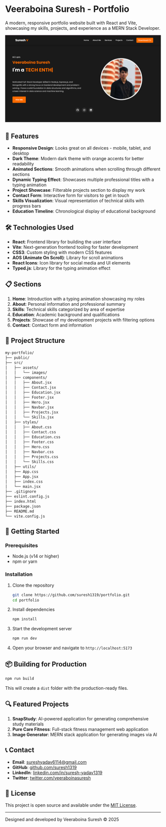 # Veeraboina Suresh - Portfolio

A modern, responsive portfolio website built with React and Vite, showcasing my skills, projects, and experience as a MERN Stack Developer.

![Portfolio Screenshot](src/assets/images/projects/portfolio.png)

## 🌟 Features

- **Responsive Design**: Looks great on all devices - mobile, tablet, and desktop
- **Dark Theme**: Modern dark theme with orange accents for better readability
- **Animated Sections**: Smooth animations when scrolling through different sections
- **Dynamic Typing Effect**: Showcases multiple professional titles with a typing animation
- **Project Showcase**: Filterable projects section to display my work
- **Contact Form**: Interactive form for visitors to get in touch
- **Skills Visualization**: Visual representation of technical skills with progress bars
- **Education Timeline**: Chronological display of educational background

## 🛠️ Technologies Used

- **React**: Frontend library for building the user interface
- **Vite**: Next-generation frontend tooling for faster development
- **CSS3**: Custom styling with modern CSS features
- **AOS (Animate On Scroll)**: Library for scroll animations
- **React Icons**: Icon library for social media and UI elements
- **Typed.js**: Library for the typing animation effect

## 📋 Sections

1. **Home**: Introduction with a typing animation showcasing my roles
2. **About**: Personal information and professional summary
3. **Skills**: Technical skills categorized by area of expertise
4. **Education**: Academic background and qualifications
5. **Projects**: Showcase of my development projects with filtering options
6. **Contact**: Contact form and information

## 🔧 Project Structure

```
my-portfolio/
├── public/
├── src/
│   ├── assets/
│   │   └── images/
│   ├── components/
│   │   ├── About.jsx
│   │   ├── Contact.jsx
│   │   ├── Education.jsx
│   │   ├── Footer.jsx
│   │   ├── Hero.jsx
│   │   ├── Navbar.jsx
│   │   ├── Projects.jsx
│   │   └── Skills.jsx
│   ├── styles/
│   │   ├── About.css
│   │   ├── Contact.css
│   │   ├── Education.css
│   │   ├── Footer.css
│   │   ├── Hero.css
│   │   ├── Navbar.css
│   │   ├── Projects.css
│   │   └── Skills.css
│   ├── utils/
│   ├── App.css
│   ├── App.jsx
│   ├── index.css
│   └── main.jsx
├── .gitignore
├── eslint.config.js
├── index.html
├── package.json
├── README.md
└── vite.config.js
```

## 🚀 Getting Started

### Prerequisites

- Node.js (v14 or higher)
- npm or yarn

### Installation

1. Clone the repository
   ```bash
   git clone https://github.com/suresh1319/portfolio.git
   cd portfolio
   ```

2. Install dependencies
   ```bash
   npm install
   ```

3. Start the development server
   ```bash
   npm run dev
   ```

4. Open your browser and navigate to `http://localhost:5173`

## 📦 Building for Production

```bash
npm run build
```

This will create a `dist` folder with the production-ready files.

## 🔍 Featured Projects

1. **SnapStudy**: AI-powered application for generating comprehensive study materials
2. **Pure Care Fitness**: Full-stack fitness management web application
3. **Image Generator**: MERN stack application for generating images via AI

## 📞 Contact

- **Email**: sureshyadav6114@gmail.com
- **GitHub**: [github.com/suresh1319](https://github.com/suresh1319)
- **LinkedIn**: [linkedin.com/in/suresh-yadav1319](https://www.linkedin.com/in/suresh-yadav1319/)
- **Twitter**: [twitter.com/veeraboinasuresh](https://twitter.com/veeraboinasuresh)

## 📄 License

This project is open source and available under the [MIT License](LICENSE).

---

Designed and developed by Veeraboina Suresh © 2025